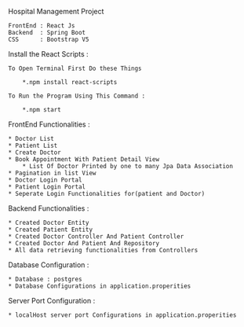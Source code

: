 Hospital Management Project
    
    FrontEnd : React Js
    Backend  : Spring Boot
    CSS      : Bootstrap V5

Install the React Scripts : 

    To Open Terminal First Do these Things

        *.npm install react-scripts

    To Run the Program Using This Command :

        *.npm start

FrontEnd Functionalities :

    * Doctor List
    * Patient List
    * Create Doctor
    * Book Appointment With Patient Detail View
        * List Of Doctor Printed by one to many Jpa Data Association
    * Pagination in list View
    * Doctor Login Portal
    * Patient Login Portal
    * Seperate Login Functionalities for(patient and Doctor)

Backend Functionalities : 

    * Created Doctor Entity
    * Created Patient Entity
    * Created Doctor Controller And Patient Controller
    * Created Doctor And Patient And Repository
    * All data retrieving functionalities from Controllers
    
Database Configuration : 

    * Database : postgres
    * Database Configurations in application.properities

Server Port Configuration : 

    * localHost server port Configurations in application.properities
    
    
